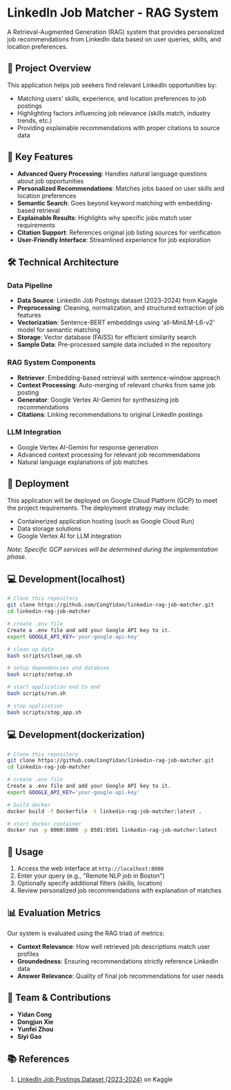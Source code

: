 # LinkedIn Job Matcher - RAG System

A Retrieval-Augmented Generation (RAG) system that provides personalized job recommendations from LinkedIn data based on user queries, skills, and location preferences.

## 🎯 Project Overview

This application helps job seekers find relevant LinkedIn opportunities by:
- Matching users' skills, experience, and location preferences to job postings
- Highlighting factors influencing job relevance (skills match, industry trends, etc.)
- Providing explainable recommendations with proper citations to source data

## 🌟 Key Features

- **Advanced Query Processing**: Handles natural language questions about job opportunities
- **Personalized Recommendations**: Matches jobs based on user skills and location preferences
- **Semantic Search**: Goes beyond keyword matching with embedding-based retrieval
- **Explainable Results**: Highlights why specific jobs match user requirements
- **Citation Support**: References original job listing sources for verification
- **User-Friendly Interface**: Streamlined experience for job exploration

## 🛠️ Technical Architecture

### Data Pipeline
- **Data Source**: LinkedIn Job Postings dataset (2023-2024) from Kaggle
- **Preprocessing**: Cleaning, normalization, and structured extraction of job features
- **Vectorization**: Sentence-BERT embeddings using 'all-MiniLM-L6-v2' model for semantic matching
- **Storage**: Vector database (FAISS) for efficient similarity search
- **Sample Data**: Pre-processed sample data included in the repository

### RAG System Components
- **Retriever**: Embedding-based retrieval with sentence-window approach
- **Context Processing**: Auto-merging of relevant chunks from same job posting
- **Generator**: Google Vertex AI-Gemini for synthesizing job recommendations
- **Citations**: Linking recommendations to original LinkedIn postings

### LLM Integration
- Google Vertex AI-Gemini for response generation
- Advanced context processing for relevant job recommendations
- Natural language explanations of job matches

## 🚀 Deployment

This application will be deployed on Google Cloud Platform (GCP) to meet the project requirements. The deployment strategy may include:

- Containerized application hosting (such as Google Cloud Run)
- Data storage solutions
- Google Vertex AI for LLM integration

*Note: Specific GCP services will be determined during the implementation phase.*

## 💻 Development(localhost)

```bash
# Clone this repository
git clone https://github.com/CongYidan/linkedin-rag-job-matcher.git
cd linkedin-rag-job-matcher

# create .env file
Create a .env file and add your Google API key to it.
export GOOGLE_API_KEY='your-google-api-key'

# clean up data
bash scripts/clean_up.sh

# setup dependencies and database
bash scripts/setup.sh 

# start application end to end
bash scripts/run.sh 

# stop application
bash scripts/stop_app.sh

```

## 💻 Development(dockerization)

```bash
# Clone this repository
git clone https://github.com/CongYidan/linkedin-rag-job-matcher.git
cd linkedin-rag-job-matcher

# create .env file
Create a .env file and add your Google API key to it.
export GOOGLE_API_KEY='your-google-api-key'

# build docker
docker build -f Dockerfile -t linkedin-rag-job-matcher:latest .

# start docker container
docker run -p 8000:8000 -p 8501:8501 linkedin-rag-job-matcher:latest

```

## 🚀 Usage

1. Access the web interface at `http://localhost:8000`
2. Enter your query (e.g., "Remote NLP job in Boston")
3. Optionally specify additional filters (skills, location)
4. Review personalized job recommendations with explanation of matches

## 📊 Evaluation Metrics

Our system is evaluated using the RAG triad of metrics:
- **Context Relevance**: How well retrieved job descriptions match user profiles
- **Groundedness**: Ensuring recommendations strictly reference LinkedIn data
- **Answer Relevance**: Quality of final job recommendations for user needs

## 👥 Team & Contributions

- **Yidan Cong**
- **Dongjun Xie**
- **Yunfei Zhou**
- **Siyi Gao**

## 📚 References

1. [LinkedIn Job Postings Dataset (2023-2024)](https://www.kaggle.com/datasets/arshkon/linkedin-job-postings) on Kaggle
